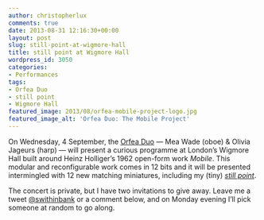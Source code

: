 ```yaml
---
author: christopherlux
comments: true
date: 2013-08-31 12:16:30+00:00
layout: post
slug: still-point-at-wigmore-hall
title: still point at Wigmore Hall
wordpress_id: 3050
categories:
- Performances
tags:
- Orfea Duo
- still point
- Wigmore Hall
featured_image: 2013/08/orfea-mobile-project-logo.jpg
featured_image_alt: 'Orfea Duo: The Mobile Project'
---
```


On Wednesday, 4 September, the [Orfea Duo](http://orfea.co.uk) — Mea Wade (oboe) & Olivia Jageurs (harp) — will present a curious programme at London’s Wigmore Hall built around Heinz Holliger’s 1962 open-form work _Mobile_. This modular and reconfigurable work comes in 12 bits and it will be presented intermingled with 12 new matching miniatures, including my (tiny) [_still point_](http://www.chrisswithinbank.net/2013/08/still-point/).

The concert is private, but I have two invitations to give away. Leave me a tweet [@swithinbank](http://twitter.com/swithinbank) or a comment below, and on Monday evening I’ll pick someone at random to go along.
